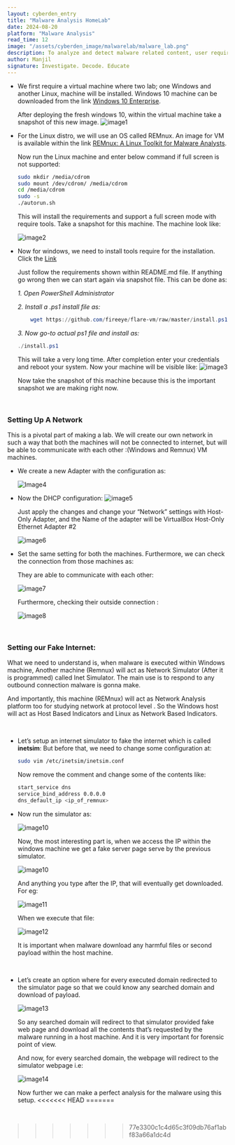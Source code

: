 ```yaml
---
layout: cyberden_entry
title: "Malware Analysis HomeLab"
date: 2024-08-20
platform: "Malware Analysis"
read_time: 12
image: "/assets/cyberden_image/malwarelab/malware_lab.png"
description: To analyze and detect malware related content, user require a safe and secure platform. We can achieve it by properly following the below mentioned details. 
author: Manjil
signature: Investigate. Decode. Educate
---
```




- We first require a virtual machine where two lab; one Windows and another Linux, machine will be installed. Windows 10 machine can be downloaded from the link <a href="https://www.microsoft.com/en-us/evalcenter/download-windows-10-enterprise"> Windows 10 Enterprise</a>.

    After deploying the fresh windows 10, within the virtual machine take a snapshot of this new image.
    <img class="zoomable" src="/assets/cyberden_image/malwarelab/image1.png" alt="image1">

- For the Linux distro, we will use an OS called REMnux. An image for VM is available within the link <a href="https://remnux.org/">REMnux: A Linux Toolkit for Malware Analysts</a>.

    Now run the Linux machine and enter below command if full screen is not supported:
    ```bash
    sudo mkdir /media/cdrom
    sudo mount /dev/cdrom/ /media/cdrom
    cd /media/cdrom
    sudo -s 
    ./autorun.sh
    ```
    This will install the requirements and support a full screen mode with require tools.  Take a snapshot for this machine. The machine look like:

    <img class="zoomable" src="/assets/cyberden_image/malwarelab/image2.png" alt="image2">

- Now for windows, we need to install tools require for the installation. 
    Click the <a href="https://github.com/blackend/flare-vm">Link</a>
    
    Just follow the requirements shown within README.md file. If anything go wrong then we can start again via snapshot file. This can be done as:

    *1. Open PowerShell Administrator*

    *2. Install a .ps1 install file as:*
    ```powershell
        wget https://github.com/fireeye/flare-vm/raw/master/install.ps1 -UseBasicParsing -Outfile C:\Users\<username>\Desktop\install.ps1
    ```
    *3. Now go-to actual ps1 file and install as:*
    ```powershell
    ./install.ps1
    ```

    This will take a very long time. After completion enter your credentials and reboot your system. Now your machine will be visible like:
    <img class="zoomable" src="/assets/cyberden_image/malwarelab/image3.png" alt="image3">

    Now take the snapshot of this machine because this is the important snapshot we are making right now.

<br>

### Setting Up A Network

This is a pivotal part of making a lab. We will create our own network in such a way that both the machines will not be connected to internet, but will be able to communicate with each other :(Windows and Remnux) VM machines.

- We create a new Adapter with the configuration as:

    <img class="zoomable" src="/assets/cyberden_image/malwarelab/image4.png" alt= "Image4">

- Now the DHCP configuration:
    <img class="zoomable" src="/assets/cyberden_image/malwarelab/image5.png" alt="image5">

    Just apply the changes and change your “Network” settings with Host-Only Adapter, and the Name of the adapter will be VirtualBox Host-Only Ethernet Adapter #2 

    <img class="zoomable" src="/assets/cyberden_image/malwarelab/image6.png" alt="image6">

- Set the same setting for both the machines. Furthermore, we can check the connection from those machines as:

    They are able to communicate with each other:

    <img class="zoomable" src="/assets/cyberden_image/malwarelab/image7.png" alt="image7">

    Furthermore, checking their outside connection :

    <img class="zoomable" src="/assets/cyberden_image/malwarelab/image8.png" alt="image8">


<br>

### Setting our Fake Internet:

What we need to understand is, when malware is executed within Windows machine,  Another machine (Remnux) will act as Network Simulator (After it is programmed) called Inet Simulator. The main use is to respond to any outbound connection malware is gonna make. 

And importantly, this machine (REMnux) will act as Network Analysis platform too for studying network at protocol level . So the Windows host will act as Host Based Indicators and Linux as Network Based Indicators.

<br>

- Let’s setup an internet simulator to fake the internet which is called **inetsim**:
But before that, we need to change some configuration at:

    ```bash
    sudo vim /etc/inetsim/inetsim.conf
    ```

    Now remove the comment and change some of the contents like:
    ```bash
    start_service dns
    service_bind_address 0.0.0.0
    dns_default_ip <ip_of_remnux>
    ```

- Now run the simulator as:

    <img class="zoomable" src="/assets/cyberden_image/malwarelab/image9.png" alt="image10">

    Now, the  most interesting part is, when we access the IP within the windows machine we get a fake server page serve by the previous simulator.

    
    <img class="zoomable" src="/assets/cyberden_image/malwarelab/image10.png" alt="image10">

    And anything you type after the IP, that will eventually get downloaded. For eg:
    
    <img class="zoomable" src="/assets/cyberden_image/malwarelab/image11.png" alt="image11">

    When we execute that file:

    <img class="zoomable" src="/assets/cyberden_image/malwarelab/image12.png" alt="image12">

    It is important when malware download any harmful files or second payload within the  host machine.

<br>    


- Let’s create an option where for every executed domain redirected to the simulator page so that we could know any searched domain and download of payload.

    <img class="zoomable" src="/assets/cyberden_image/malwarelab/image13.png" alt="image13">

    So any searched domain will redirect to that simulator provided fake web page and download all the contents that’s requested by the malware running in a host machine. And it is very important for forensic point of view.

    And now, for every searched domain, the webpage will redirect to the simulator webpage i.e:


    <img class="zoomable" src="/assets/cyberden_image/malwarelab/image14.png" alt="image14">

    Now further we can make a perfect analysis for the malware using this setup.
<<<<<<< HEAD
=======

<br>



<script>
    const images = document.querySelectorAll('.zoomable'); 
    images.forEach(image => {
        image.addEventListener('click', function() {
            image.classList.toggle('zoomed');
        });
    });
</script>
>>>>>>> 77e3300c1c4d65c3f09db76af1abf83a66a1dc4d
